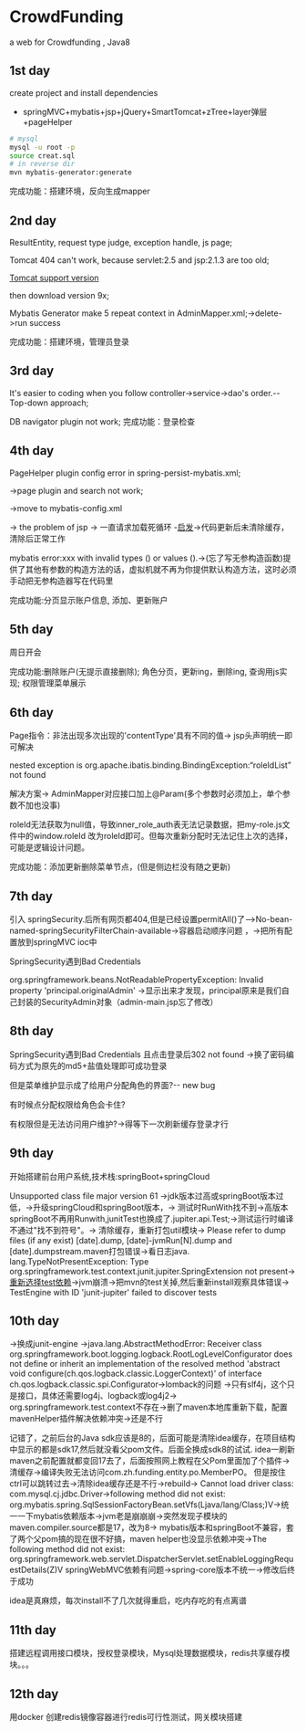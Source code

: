 # CrowdFunding
a web for Crowdfunding , Java8
## 1st day
create project and install dependencies
- springMVC+mybatis+jsp+jQuery+SmartTomcat+zTree+layer弹层+pageHelper
```bash
# mysql
mysql -u root -p
source creat.sql
# in reverse dir
mvn mybatis-generator:generate 
```
完成功能：搭建环境，反向生成mapper

## 2nd day 
ResultEntity, request type judge, exception handle, js page;

Tomcat 404 can't work, because servlet:2.5 and jsp:2.1.3 are too old;

[Tomcat support version](https://tomcat.apache.org/whichversion.html)

then download version 9x;

Mybatis Generator make 5 repeat context in AdminMapper.xml;->delete->run success

完成功能：搭建环境，管理员登录

## 3rd day
It's easier to coding when you follow controller->service->dao's order.--Top-down approach;

DB navigator plugin not work;
完成功能：登录检查

## 4th day
PageHelper plugin config error in spring-persist-mybatis.xml;

->page plugin and search not work;

->move to mybatis-config.xml

-> the problem of jsp -> 一直请求加载死循环 -[启发](https://blog.csdn.net/Stone__Fly/article/details/107098569)->代码更新后未清除缓存，清除后正常工作

mybatis error:xxx with invalid types () or values ().->(忘了写无参构造函数)提供了其他有参数的构造方法的话，虚拟机就不再为你提供默认构造方法，这时必须手动把无参构造器写在代码里

完成功能:分页显示账户信息, 添加、更新账户

## 5th day

周日开会

完成功能:删除账户(无提示直接删除); 角色分页，更新ing，删除ing, 查询用js实现; 权限管理菜单展示

## 6th day
Page指令：非法出现多次出现的'contentType'具有不同的值-> jsp头声明统一即可解决

nested exception is org.apache.ibatis.binding.BindingException:“roleIdList” not found 

解决方案-> AdminMapper对应接口加上@Param(多个参数时必须加上，单个参数不加也没事)

roleId无法获取为null值，导致inner_role_auth表无法记录数据，把my-role.js文件中的window.roleId
改为roleId即可。但每次重新分配时无法记住上次的选择，可能是逻辑设计问题。

完成功能：添加更新删除菜单节点，(但是侧边栏没有随之更新)

## 7th day
引入 springSecurity.后所有网页都404,但是已经设置permitAll()了—>No-bean-named-springSecurityFilterChain-available->容器启动顺序问题
，->把所有配置放到springMVC ioc中

SpringSecurity遇到Bad Credentials 

org.springframework.beans.NotReadablePropertyException: Invalid property 'principal.originalAdmin'
->显示出来才发现，principal原来是我们自己封装的SecurityAdmin对象（admin-main.jsp忘了修改）
## 8th day
SpringSecurity遇到Bad Credentials 且点击登录后302 not found ->换了密码编码方式为原先的md5+盐值处理即可成功登录

但是菜单维护显示成了给用户分配角色的界面?-- new bug

有时候点分配权限给角色会卡住?

有权限但是无法访问用户维护?->得等下一次刷新缓存登录才行

## 9th day
开始搭建前台用户系统,技术栈:springBoot+springCloud

Unsupported class file major version 61 ->jdk版本过高或springBoot版本过低，->升级springCloud和springBoot版本，->
测试时RunWith找不到->高版本springBoot不再用Runwith,junitTest也换成了.jupiter.api.Test;->测试运行时编译不通过"找不到符号"。->
清除缓存，重新打包util模块->
Please refer to dump files (if any exist) [date].dump, [date]-jvmRun[N].dump and [date].dumpstream.maven打包错误->看日志java.
lang.TypeNotPresentException: Type org.springframework.test.context.junit.jupiter.SpringExtension not present->
[重新选择test依赖](https://blog.csdn.net/W521125W/article/details/134919138)->jvm崩溃->把mvn的test关掉,然后重新install观察具体错误->
TestEngine with ID 'junit-jupiter' failed to discover tests
## 10th day
->换成junit-engine
->java.lang.AbstractMethodError: Receiver class org.springframework.boot.logging.logback.RootLogLevelConfigurator does 
not define or inherit an implementation of the resolved method 'abstract void configure(ch.qos.logback.classic.LoggerContext)' 
of interface ch.qos.logback.classic.spi.Configurator->lomback的问题 ->只有slf4j，这个只是接口，具体还需要log4j、logback或log4j2->
org.springframework.test.context不存在->删了maven本地库重新下载，配置mavenHelper插件解决依赖冲突->还是不行


记错了，之前后台的Java sdk应该是8的，后面可能是清除idea缓存，在项目结构中显示的都是sdk17,然后就没看父pom文件。后面全换成sdk8的试试.
idea一刷新maven之前配置就都变回17去了，后面按照网上教程在父Pom里面加了个插件->清缓存->编译失败无法访问com.zh.funding.entity.po.MemberPO。
但是按住ctrl可以跳转过去->清除idea缓存还是不行->rebuild-> Cannot load driver class: com.mysql.cj.jdbc.Driver->following method did not exist:
org.mybatis.spring.SqlSessionFactoryBean.setVfs(Ljava/lang/Class;)V->统一一下mybatis依赖版本->jvm老是崩崩崩->突然发现子模块的maven.compiler.source都是17，改为8->
mybatis版本和springBoot不兼容，套了两个父pom搞的现在很不好搞，maven helper也没显示依赖冲突->The following method did not exist:
org.springframework.web.servlet.DispatcherServlet.setEnableLoggingRequestDetails(Z)V springWebMVC依赖有问题->spring-core版本不统一->修改后终于成功

idea是真麻烦，每次install不了几次就得重启，吃内存吃的有点离谱

## 11th day

搭建远程调用接口模块，授权登录模块，Mysql处理数据模块，redis共享缓存模块。。。

## 12th day

用docker 创建redis镜像容器进行redis可行性测试，网关模块搭建